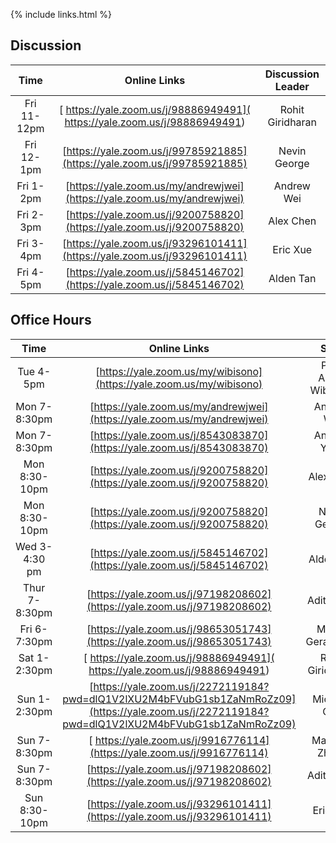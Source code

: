 {% include links.html %}

## Discussion

| Time         |   Online Links  |  Discussion Leader |
| :---:        |    :----:   |    :---:            |
|Fri 11-12pm|      [ https://yale.zoom.us/j/98886949491]( https://yale.zoom.us/j/98886949491)       |  Rohit Giridharan  |
|Fri 12-1pm|     [https://yale.zoom.us/j/99785921885](https://yale.zoom.us/j/99785921885)        |  Nevin George      |
|Fri 1-2pm |     [https://yale.zoom.us/my/andrewjwei](https://yale.zoom.us/my/andrewjwei)      |  Andrew Wei        |
|Fri 2-3pm |        [https://yale.zoom.us/j/9200758820](https://yale.zoom.us/j/9200758820)      |  Alex Chen         |
|Fri 3-4pm |         [https://yale.zoom.us/j/93296101411](https://yale.zoom.us/j/93296101411)    |  Eric Xue          |
|Fri 4-5pm |  [https://yale.zoom.us/j/5845146702](https://yale.zoom.us/j/5845146702)           |  Alden Tan         |


## Office Hours

| Time          |   Online Links | Staff               |
| :---:         |    :----:   |    :---:            |
| Tue 4-5pm     |   [https://yale.zoom.us/my/wibisono](https://yale.zoom.us/my/wibisono)   |Prof. Andre Wibisono |
| Mon 7-8:30pm  |   [https://yale.zoom.us/my/andrewjwei](https://yale.zoom.us/my/andrewjwei)   |Andrew Wei        |
| Mon 7-8:30pm  |  [https://yale.zoom.us/j/8543083870](https://yale.zoom.us/j/8543083870)  |Andrew Yuan       |
| Mon 8:30-10pm |    [https://yale.zoom.us/j/9200758820](https://yale.zoom.us/j/9200758820)  |Alex Chen        |
| Mon 8:30-10pm |  [https://yale.zoom.us/j/9200758820](https://yale.zoom.us/j/9200758820)   |Nevin George |
| Wed 3-4:30 pm  |  [https://yale.zoom.us/j/5845146702](https://yale.zoom.us/j/5845146702)      |Alden Tan         |
| Thur 7-8:30pm |  [https://yale.zoom.us/j/97198208602](https://yale.zoom.us/j/97198208602)   |Adit Gupta     |
| Fri 6-7:30pm  | [https://yale.zoom.us/j/98653051743](https://yale.zoom.us/j/98653051743) |Michal Gerasimiuk |
| Sat 1-2:30pm  |   [ https://yale.zoom.us/j/98886949491]( https://yale.zoom.us/j/98886949491)   |Rohit Giridharan    |
| Sun 1-2:30pm  |    [https://yale.zoom.us/j/2272119184?pwd=dlQ1V2lXU2M4bFVubG1sb1ZaNmRoZz09](https://yale.zoom.us/j/2272119184?pwd=dlQ1V2lXU2M4bFVubG1sb1ZaNmRoZz09) | Michelle Goh      |
| Sun 7-8:30pm  |  [ https://yale.zoom.us/j/9916776114](https://yale.zoom.us/j/9916776114)  |Matthew Zhang    |
| Sun 7-8:30pm  |  [https://yale.zoom.us/j/97198208602](https://yale.zoom.us/j/97198208602)   |Adit Gupta     |
| Sun 8:30-10pm  |    [https://yale.zoom.us/j/93296101411](https://yale.zoom.us/j/93296101411)   |Eric Xue         |
